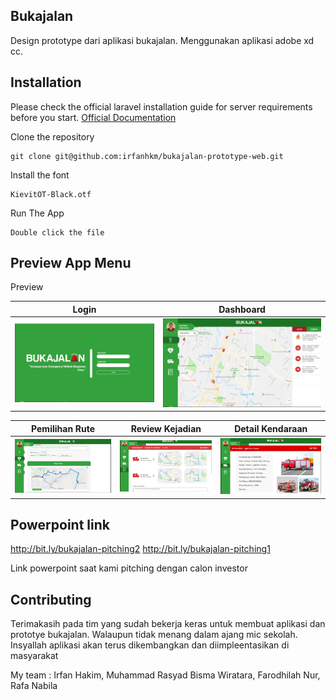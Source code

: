 ## Bukajalan

Design prototype dari aplikasi bukajalan. Menggunakan aplikasi adobe xd cc.

## Installation

Please check the official laravel installation guide for server requirements before you start. [Official Documentation](https://laravel.com/docs/5.4/installation#installation)

Clone the repository

    git clone git@github.com:irfanhkm/bukajalan-prototype-web.git

Install the font
  
    KievitOT-Black.otf

Run The App

    Double click the file

## Preview App Menu
Preview

| Login | Dashboard | 
| :-------------: |:-------------:|
| ![alt text](https://raw.githubusercontent.com/irfanhkm/bukajalan-prototype-web/master/preview-login.JPG)      | ![alt text](https://raw.githubusercontent.com/irfanhkm/bukajalan-prototype-web/master/preview-dashboard.JPG) | ![alt text](https://raw.githubusercontent.com/irfanhkm/bukajalan-prototype-web/master/preview-detailkendaraan.JPG) |

| Pemilihan Rute | Review Kejadian | Detail Kendaraan  |
| :-------------: |:-------------:| :-----:|
| ![alt text](https://raw.githubusercontent.com/irfanhkm/bukajalan-prototype-web/master/preview-pemilihanrute.JPG)      | ![alt text](https://raw.githubusercontent.com/irfanhkm/bukajalan-prototype-web/master/preview-reviewkejadian.JPG) |![alt text](https://raw.githubusercontent.com/irfanhkm/bukajalan-prototype-web/master/preview-detailkendaraan.JPG) |

## Powerpoint link
http://bit.ly/bukajalan-pitching2
http://bit.ly/bukajalan-pitching1

Link powerpoint saat kami pitching dengan calon investor  
  
   

## Contributing

Terimakasih pada tim yang sudah bekerja keras untuk membuat aplikasi dan prototye bukajalan. Walaupun tidak menang dalam ajang mic sekolah. Insyallah aplikasi akan terus dikembangkan dan diimpleentasikan di masyarakat

My team : Irfan Hakim, Muhammad Rasyad Bisma Wiratara, Farodhilah Nur, Rafa Nabila
